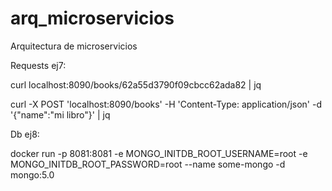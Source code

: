 # arq_microservicios
Arquitectura de microservicios


Requests ej7:

curl localhost:8090/books/62a55d3790f09cbcc62ada82 | jq 

curl -X POST 'localhost:8090/books' -H 'Content-Type: application/json' -d '{"name":"mi libro"}'  | jq


Db ej8:


docker run -p 8081:8081 -e MONGO_INITDB_ROOT_USERNAME=root -e MONGO_INITDB_ROOT_PASSWORD=root --name some-mongo -d mongo:5.0 
